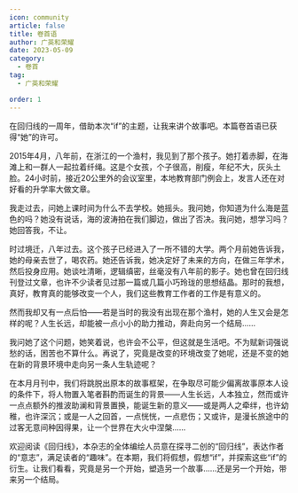 ```yaml
---
icon: community
article: false
title: 卷首语
author: 广英和荣耀
date: 2023-05-09
category:
  - 卷首
tag:
  - 广英和荣耀

order: 1
---
```

<!-- more -->
在回归线的一周年，借助本次“if”的主题，让我来讲个故事吧。本篇卷首语已获得“她”的许可。

2015年4月，八年前，在浙江的一个渔村，我见到了那个孩子。她打着赤脚，在海滩上和一群人一起拉着纤绳。这是个女孩，个子很高，削瘦，年纪不大，灰头土脸。24小时前，接近20公里外的会议室里，本地教育部门例会上，发言人还在对好看的升学率大做文章。

我走过去，问她上课时间为什么不去学校。她摇头。我问她，你知道为什么海是蓝色的吗？她没有说话，海的波涛拍在我们脚边，做出了否决。我问她，想学习吗？她回答我，不让。

时过境迁，八年过去。这个孩子已经进入了一所不错的大学。两个月前她告诉我，她的母亲去世了，喝农药。她还告诉我，她决定好了未来的方向，在做三年学术，然后投身应用。她谈吐清晰，逻辑缜密，丝毫没有八年前的影子。她也曾在回归线刊登过文章，也许不少读者见过那一篇或几篇小巧玲珑的思想结晶。那时的我想，真好，教育真的能够改变一个人，我们这些教育工作者的工作是有意义的。

然而我却又有一点后怕——若是当时的我没有出现在那个渔村，她的人生又会是怎样的呢？人生长远，却能被一点小小的助力推动，奔赴向另一个结局……

我问她了这个问题，她笑着说，也许会不公平，但这就是生活吧。不为赋新词强说愁的话，困苦也不算什么。再说了，究竟是改变的环境改变了她呢，还是不变的她在新的背景环境中走向另一条人生轨迹呢？

在本月月刊中，我们将跳脱出原本的故事框架，在争取尽可能少偏离故事原本人设的条件下，将人物置入笔者斟酌而诞生的背景——人生长远，人本独立，然而或许一点点额外的推波助澜和背景置换，能诞生新的意义——或是两人之牵绊，也许幼稚，也许深沉；或是一人之回首，一点恍恍，一点悲伤；又或许，是漫长旅途中的过客无意间种因得果，让一个世界在大火中涅槃……

欢迎阅读《回归线》，本杂志的全体编绘人员意在探寻二创的“回归线”，表达作者的“意志”，满足读者的“趣味”。在本期，我们将假想，假想“if”，并探索这些“if”的衍生。让我们看看，究竟是另一个开始，塑造另一个故事……还是另一个开始，带来另一个结局。<eod />